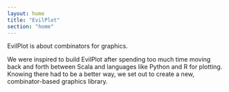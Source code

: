 ```yaml
---
layout: home
title: "EvilPlot"
section: "home"
---
```


EvilPlot is about combinators for graphics.

We were inspired to build EvilPlot after spending too much time moving back and forth between Scala and languages like Python and R for plotting. Knowing there had to be a better way, we set out to create a new, combinator-based graphics library.

